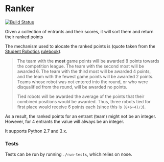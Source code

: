 Ranker
======

[![Build Status](https://travis-ci.org/PeterJCLaw/ranker.png)](https://travis-ci.org/PeterJCLaw/ranker)

Given a collection of entrants and their scores,
 it will sort them and return their ranked points

The mechanism used to alocate the ranked points is (quote taken from the
[Student Robotics](https://www.studentrobotics.org)
[rulebook](https://www.studentrobotics.org/docs/rules)).

> The team with the **most** game points will be awarded 8 points towards the competition league.
> The team with the second most will be awarded 6.
> The team with the third most will be awarded 4 points, and the team with the fewest game points will be awarded 2 points.
> Teams whose robot was not entered into the round, or who were disqualified from the round, will be awarded no points.
>
> Tied robots will be awarded the average of the points that their combined positions would be awarded.
> Thus, three robots tied for first place would receive 6 points each (since this is `(8+6+4)/3`).

As a result, the ranked points for an entrant (team) might not be an integer.
However, for 4 entrants the value will always be an integer.

It supports Python 2.7 and 3.x.

### Tests
Tests can be run by running `./run-tests`, which relies on nose.
